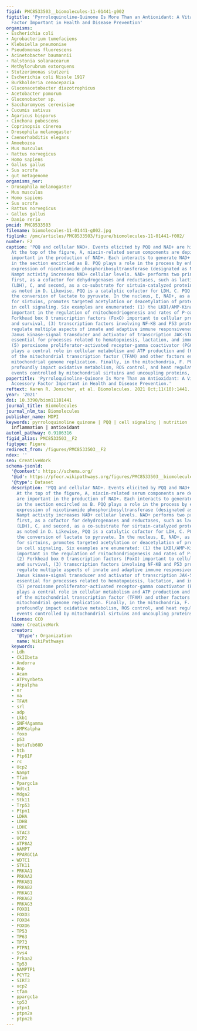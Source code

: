 ```yaml
---
figid: PMC8533503__biomolecules-11-01441-g002
figtitle: 'Pyrroloquinoline-Quinone Is More Than an Antioxidant: A Vitamin-like Accessory
  Factor Important in Health and Disease Prevention'
organisms:
- Escherichia coli
- Agrobacterium tumefaciens
- Klebsiella pneumoniae
- Pseudomonas fluorescens
- Acinetobacter baumannii
- Ralstonia solanacearum
- Methylorubrum extorquens
- Stutzerimonas stutzeri
- Escherichia coli Nissle 1917
- Burkholderia cenocepacia
- Gluconacetobacter diazotrophicus
- Acetobacter pomorum
- Gluconobacter sp.
- Saccharomyces cerevisiae
- Cucumis sativus
- Agaricus bisporus
- Cinchona pubescens
- Coprinopsis cinerea
- Drosophila melanogaster
- Caenorhabditis elegans
- Amoebozoa
- Mus musculus
- Rattus norvegicus
- Homo sapiens
- Gallus gallus
- Sus scrofa
- gut metagenome
organisms_ner:
- Drosophila melanogaster
- Mus musculus
- Homo sapiens
- Sus scrofa
- Rattus norvegicus
- Gallus gallus
- Danio rerio
pmcid: PMC8533503
filename: biomolecules-11-01441-g002.jpg
figlink: /pmc/articles/PMC8533503/figure/biomolecules-11-01441-f002/
number: F2
caption: 'PQQ and cellular NAD+. Events elicited by PQQ and NAD+ are highlighted.
  At the top of the figure, A, niacin-related serum components are depicted that are
  important in the production of NAD+. Each interacts to generate NAD+ as indicated
  in the section encircled as B. PQQ plays a role in the process by enhancing the
  expression of nicotinamide phosphoribosyltransferase (designated as Nampt}. Increasing
  Nampt activity increases NAD+ cellular levels. NAD+ performs two principal functions;
  first, as a cofactor for dehydrogenases and reductases, such as lactic acid dehydrogenase
  (LDH), C, and second, as a co-substrate for sirtuin-catalyzed protein deacetylations
  as noted in D. Likewise, PQQ is a catalytic cofactor for LDH, C. PQQ facilitates
  the conversion of lactate to pyruvate. In the nucleus, E, NAD+, as a co-substrate
  for sirtuins, promotes targeted acetylation or deacetylation of proteins involved
  in cell signaling. Six examples are enumerated: (1) the LKBl/AMP-Kinase-pathway,
  important in the regulation of rnitochondriogenesis and rates of P-oxidation, (2)
  Forkhead box 0 transcription factors (FoxO) important to cellular proliferation
  and survival, (3) transcription factors involving NF-KB and P53 proteins, which
  regulate multiple aspects of innate and adaptive immune responsiveness, (4) the
  Janus kinase-signal transducer and activator of transcription JAK-STAT) pathway
  essential for processes related to hematopoiesis, lactation, and immune responsiveness,
  (5) peroxisome proliferator-activated receptor-gamma coactivator (PGC-lα), which
  plays a central role in cellular metabolism and ATP production and (6) the regulation
  of the mitochondrial transcription factor (TFAM) and other factors essential for
  mitochondrial genome replication. Finally, in the mitochondria, F. PQQ and NAD+
  profoundly impact oxidative metabolism, ROS control, and heat regulation through
  events controlled by mitochondrial sirtuins and uncoupling proteins, such as UCP2.'
papertitle: 'Pyrroloquinoline-Quinone Is More Than an Antioxidant: A Vitamin-like
  Accessory Factor Important in Health and Disease Prevention.'
reftext: Karen R. Jonscher, et al. Biomolecules. 2021 Oct;11(10):1441.
year: '2021'
doi: 10.3390/biom11101441
journal_title: Biomolecules
journal_nlm_ta: Biomolecules
publisher_name: MDPI
keywords: pyrroloquinoline quinone | PQQ | cell signaling | nutrition | vitamins |
  inflammation | antioxidant
automl_pathway: 0.9106316
figid_alias: PMC8533503__F2
figtype: Figure
redirect_from: /figures/PMC8533503__F2
ndex: ''
seo: CreativeWork
schema-jsonld:
  '@context': https://schema.org/
  '@id': https://pfocr.wikipathways.org/figures/PMC8533503__biomolecules-11-01441-g002.html
  '@type': Dataset
  description: 'PQQ and cellular NAD+. Events elicited by PQQ and NAD+ are highlighted.
    At the top of the figure, A, niacin-related serum components are depicted that
    are important in the production of NAD+. Each interacts to generate NAD+ as indicated
    in the section encircled as B. PQQ plays a role in the process by enhancing the
    expression of nicotinamide phosphoribosyltransferase (designated as Nampt}. Increasing
    Nampt activity increases NAD+ cellular levels. NAD+ performs two principal functions;
    first, as a cofactor for dehydrogenases and reductases, such as lactic acid dehydrogenase
    (LDH), C, and second, as a co-substrate for sirtuin-catalyzed protein deacetylations
    as noted in D. Likewise, PQQ is a catalytic cofactor for LDH, C. PQQ facilitates
    the conversion of lactate to pyruvate. In the nucleus, E, NAD+, as a co-substrate
    for sirtuins, promotes targeted acetylation or deacetylation of proteins involved
    in cell signaling. Six examples are enumerated: (1) the LKBl/AMP-Kinase-pathway,
    important in the regulation of rnitochondriogenesis and rates of P-oxidation,
    (2) Forkhead box 0 transcription factors (FoxO) important to cellular proliferation
    and survival, (3) transcription factors involving NF-KB and P53 proteins, which
    regulate multiple aspects of innate and adaptive immune responsiveness, (4) the
    Janus kinase-signal transducer and activator of transcription JAK-STAT) pathway
    essential for processes related to hematopoiesis, lactation, and immune responsiveness,
    (5) peroxisome proliferator-activated receptor-gamma coactivator (PGC-lα), which
    plays a central role in cellular metabolism and ATP production and (6) the regulation
    of the mitochondrial transcription factor (TFAM) and other factors essential for
    mitochondrial genome replication. Finally, in the mitochondria, F. PQQ and NAD+
    profoundly impact oxidative metabolism, ROS control, and heat regulation through
    events controlled by mitochondrial sirtuins and uncoupling proteins, such as UCP2.'
  license: CC0
  name: CreativeWork
  creator:
    '@type': Organization
    name: WikiPathways
  keywords:
  - Ldh
  - CkIIbeta
  - Andorra
  - Anp
  - Acam
  - ATPsynbeta
  - Atpalpha
  - nr
  - na
  - TFAM
  - srl
  - adp
  - Lkb1
  - SNF4Agamma
  - AMPKalpha
  - foxo
  - p53
  - betaTub60D
  - hth
  - Ptp61F
  - rc
  - Ucp2
  - Nampt
  - Tfam
  - Ppargc1a
  - Wdtc1
  - Mdga2
  - Stk11
  - Trp53
  - Ptpn1
  - LDHA
  - LDHB
  - LDHC
  - STAC3
  - UCP2
  - ATP8A2
  - NAMPT
  - PPARGC1A
  - WDTC1
  - STK11
  - PRKAA1
  - PRKAA2
  - PRKAB1
  - PRKAB2
  - PRKAG1
  - PRKAG2
  - PRKAG3
  - FOXO1
  - FOXO3
  - FOXO4
  - FOXO6
  - TP53
  - TP63
  - TP73
  - PTPN1
  - Svs4
  - Prkaa2
  - Tp53
  - NAMPTP1
  - PCYT2
  - SIRT3
  - ucp2
  - tfam
  - ppargc1a
  - tp53
  - ptpn1
  - ptpn2a
  - ptpn2b
---
```

